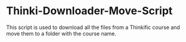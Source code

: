 # Thinki-Downloader-Move-Script

This script is used to download all the files from a Thinkific course and move them to a folder with the course name.
